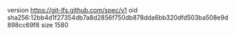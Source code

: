 version https://git-lfs.github.com/spec/v1
oid sha256:12bb4d1f27354db7a8d2856f750db878dda6bb320dfd503ba508e9d898cc69f8
size 1580
